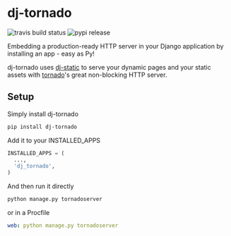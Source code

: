 dj-tornado
==========

![travis build status](https://travis-ci.org/weargoggles/dj-tornado.svg?branch=master)
![pypi release](https://img.shields.io/pypi/v/dj-tornado.svg)

Embedding a production-ready HTTP server in your Django application by installing an app - easy as Py!

dj-tornado uses [dj-static](https://github.com/kennethreitz/dj-static) to serve your dynamic pages and your static assets with [tornado](https://github.com/tornadoweb/tornado)'s great non-blocking HTTP server.

Setup
-----

Simply install dj-tornado

```bash
pip install dj-tornado
```

Add it to your INSTALLED_APPS

```python
INSTALLED_APPS = (
  ...,
  'dj_tornado',
)
```
And then run it directly
```bash
python manage.py tornadoserver
```
or in a Procfile
```yaml
web: python manage.py tornadoserver
```
